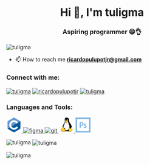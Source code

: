<h1 align="center">Hi 👋, I'm tuligma</h1>
<h3 align="center">Aspiring programmer 😁👌</h3>

<p align="left"> <img src="https://komarev.com/ghpvc/?username=tuligma&label=Profile%20views&color=0e75b6&style=flat" alt="tuligma" /> </p>

- 📫 How to reach me **ricardopulupotjr@gmail.com**

<h3 align="left">Connect with me:</h3>
<p align="left">
<a href="https://fb.com/tuligma" target="blank"><img align="center" src="https://raw.githubusercontent.com/rahuldkjain/github-profile-readme-generator/master/src/images/icons/Social/facebook.svg" alt="tuligma" height="30" width="40" /></a>
<a href="https://instagram.com/ricardopulupotjr" target="blank"><img align="center" src="https://raw.githubusercontent.com/rahuldkjain/github-profile-readme-generator/master/src/images/icons/Social/instagram.svg" alt="ricardopulupotjr" height="30" width="40" /></a>
<a href="https://www.youtube.com/c/tuligma" target="blank"><img align="center" src="https://raw.githubusercontent.com/rahuldkjain/github-profile-readme-generator/master/src/images/icons/Social/youtube.svg" alt="tuligma" height="30" width="40" /></a>
</p>

<h3 align="left">Languages and Tools:</h3>
<p align="left"> <a href="https://www.cprogramming.com/" target="_blank" rel="noreferrer"> <img src="https://raw.githubusercontent.com/devicons/devicon/master/icons/c/c-original.svg" alt="c" width="40" height="40"/> </a> <a href="https://www.figma.com/" target="_blank" rel="noreferrer"> <img src="https://www.vectorlogo.zone/logos/figma/figma-icon.svg" alt="figma" width="40" height="40"/> </a> <a href="https://git-scm.com/" target="_blank" rel="noreferrer"> <img src="https://www.vectorlogo.zone/logos/git-scm/git-scm-icon.svg" alt="git" width="40" height="40"/> </a> <a href="https://www.linux.org/" target="_blank" rel="noreferrer"> <img src="https://raw.githubusercontent.com/devicons/devicon/master/icons/linux/linux-original.svg" alt="linux" width="40" height="40"/> </a> <a href="https://www.photoshop.com/en" target="_blank" rel="noreferrer"> <img src="https://raw.githubusercontent.com/devicons/devicon/master/icons/photoshop/photoshop-line.svg" alt="photoshop" width="40" height="40"/> </a> </p>

<p><img align="left" src="https://github-readme-stats.vercel.app/api/top-langs?username=tuligma&show_icons=true&locale=en&layout=compact" alt="tuligma" /></p>

<p>&nbsp;<img align="center" src="https://github-readme-stats.vercel.app/api?username=tuligma&show_icons=true&locale=en" alt="tuligma" /></p>

<p><img align="center" src="https://github-readme-streak-stats.herokuapp.com/?user=tuligma&" alt="tuligma" /></p>
